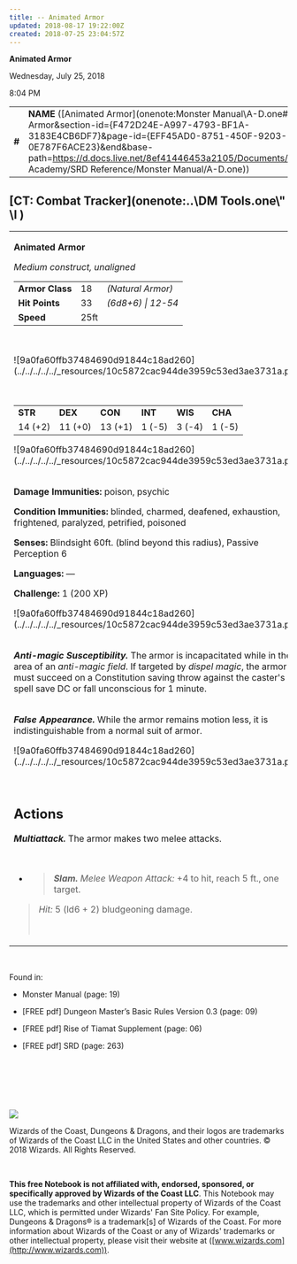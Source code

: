 ```yaml
---
title: -- Animated Armor
updated: 2018-08-17 19:22:00Z
created: 2018-07-25 23:04:57Z
---
```


**Animated Armor**

Wednesday, July 25, 2018

8:04 PM

|        |                                                                                                                                                                                                                                                                                                      |        |        |        |     |       |        |
|--------|------------------------------------------------------------------------------------------------------------------------------------------------------------------------------------------------------------------------------------------------------------------------------------------------------|--------|--------|--------|-----|-------|--------|
| **\#** | **NAME** ([Animated Armor](onenote:Monster Manual\\A-D.one#Animated Armor&section-id={F472D24E-A997-4793-BF1A-3183E4CB6DF7}&page-id={EFF45AD0-8751-450F-9203-0E787F6ACE23}&end&base-path=https://d.docs.live.net/8ef41446453a2105/Documents/Adventure Academy/SRD Reference/Monster Manual/A-D.one)) | **18** | **33** | **33** | \-  | Notes | 200 XP |

## [CT: Combat Tracker](onenote:..\\DM Tools.one\\" \l )

<table><tbody><tr class="odd"><td><p><strong>Animated Armor</strong></p><p><em>Medium construct, unaligned<br />
</em></p><table><tbody><tr class="odd"><td><strong>Armor Class</strong></td><td>18</td><td><em>(Natural Armor)</em></td></tr><tr class="even"><td><strong>Hit Points</strong></td><td>33</td><td><em>(6d8+6) | 12-54</em></td></tr><tr class="odd"><td><strong>Speed</strong></td><td>25ft</td><td> </td></tr></tbody></table><p> </p><p>![9a0fa60ffb37484690d91844c18ad260](../../../../../_resources/10c5872cac944de3959c53ed3ae3731a.png)</p><p> </p><table><tbody><tr class="odd"><td><strong>STR</strong></td><td><strong>DEX</strong></td><td><strong>CON</strong></td><td><strong>INT</strong></td><td><strong>WIS</strong></td><td><strong>CHA</strong></td></tr><tr class="even"><td>14 (+2)</td><td>11 (+0)</td><td>13 (+1)</td><td>1 (-5)</td><td>3 (-4)</td><td>1 (-5)</td></tr></tbody></table><p>![9a0fa60ffb37484690d91844c18ad260](../../../../../_resources/10c5872cac944de3959c53ed3ae3731a.png)</p><p><strong><br />
Damage Immunities:</strong> poison, psychic</p><p><strong>Condition Immunities:</strong> blinded, charmed, deafened, exhaustion, frightened, paralyzed, petrified, poisoned</p><p><strong>Senses:</strong> Blindsight 60ft. (blind beyond this radius), Passive Perception 6</p><p><strong>Languages:</strong> —</p><p><strong>Challenge:</strong> 1 (200 XP)</p><p>![9a0fa60ffb37484690d91844c18ad260](../../../../../_resources/10c5872cac944de3959c53ed3ae3731a.png)</p><p><em><strong><br />
Anti-magic Susceptibility.</strong></em> The armor is incapacitated while in the area of an <em>anti-magic field</em>. If targeted by <em>dispel magic</em>, the armor must succeed on a Constitution saving throw against the caster's spell save DC or fall unconscious for 1 minute.</p><p><em><strong><br />
False Appearance.</strong></em> While the armor remains motion less, it is indistinguishable from a normal suit of armor.</p><p>![9a0fa60ffb37484690d91844c18ad260](../../../../../_resources/10c5872cac944de3959c53ed3ae3731a.png)</p><p> </p><h2 id="actions"><strong>Actions</strong></h2><p><em><strong>Multiattack.</strong></em> The armor makes two melee attacks.</p><p> </p><ul><li><blockquote><p><em><strong>Slam.</strong> Melee Weapon Attack:</em> +4 to hit, reach 5 ft., one target.</p></blockquote></li></ul><blockquote><p><em>Hit:</em> 5 (ld6 + 2) bludgeoning damage.</p><p> </p></blockquote></td></tr></tbody></table>

 

Found in:

-   Monster Manual (page: 19)

-   \[FREE pdf\] Dungeon Master’s Basic Rules Version 0.3 (page: 09)

-   \[FREE pdf\] Rise of Tiamat Supplement (page: 06)

-   \[FREE pdf\] SRD (page: 263)

 

 

 

![](tmp\media\image2.png)

Wizards of the Coast, Dungeons & Dragons, and their logos are trademarks of Wizards of the Coast LLC in the United States and other countries. © 2018 Wizards. All Rights Reserved.

 

**This free Notebook is not affiliated with, endorsed, sponsored, or specifically approved by Wizards of the Coast LLC**. This Notebook may use the trademarks and other intellectual property of Wizards of the Coast LLC, which is permitted under Wizards' Fan Site Policy. For example, Dungeons & Dragons® is a trademark\[s\] of Wizards of the Coast. For more information about Wizards of the Coast or any of Wizards' trademarks or other intellectual property, please visit their website at ([www.wizards.com](http://www.wizards.com)).
